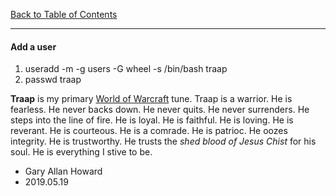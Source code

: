 [Back to Table of Contents](README.md)
***

#### Add a user

1. useradd -m -g users -G wheel -s /bin/bash traap
1. passwd traap

__Traap__ is my primary  [World of Warcraft](https://www.worldofwaraft.com)
tune.  Traap is a warrior.  He is fearless.  He never backs down.  He never
quits. He never surrenders.  He steps into the line of fire.  He is loyal.
He is faithful.  He is loving.  He is reverant.  He is courteous.  He is
a comrade.  He is patrioc.  He oozes integrity.  He is trustworthy.  He
trusts the _shed blood of Jesus Chist_ for his soul.  He is everything
I stive to be.

- Gary Allan Howard
- 2019.05.19
